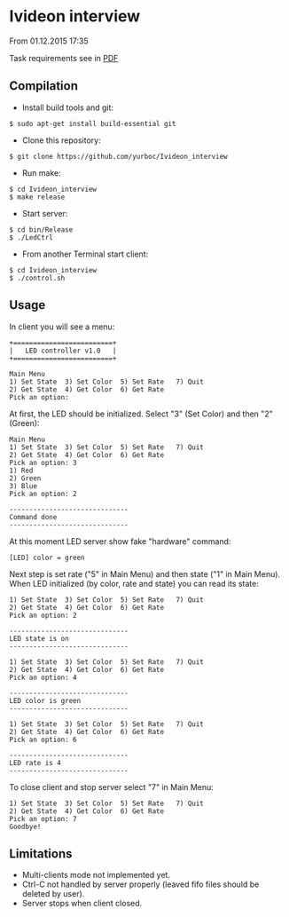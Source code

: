 # Ivideon interview
From 01.12.2015 17:35

Task requirements see in [PDF](doc/requirements.pdf)

Compilation
----------

- Install build tools and git:
```
$ sudo apt-get install build-essential git
```
- Clone this repository:
```
$ git clone https://github.com/yurboc/Ivideon_interview
```
- Run make:
```
$ cd Ivideon_interview
$ make release
```
- Start server:
```
$ cd bin/Release
$ ./LedCtrl
```
- From another Terminal start client:
```
$ cd Ivideon_interview
$ ./control.sh
```

Usage
----------
In client you will see a menu:
```
+=========================+
|   LED controller v1.0   |
+=========================+

Main Menu
1) Set State  3) Set Color  5) Set Rate	  7) Quit
2) Get State  4) Get Color  6) Get Rate
Pick an option: 
```
At first, the LED should be initialized. Select "3" (Set Color) and then "2" (Green):
```
Main Menu
1) Set State  3) Set Color  5) Set Rate	  7) Quit
2) Get State  4) Get Color  6) Get Rate
Pick an option: 3
1) Red
2) Green
3) Blue
Pick an option: 2

------------------------------
Command done
------------------------------
```
At this moment LED server show fake "hardware" command:
```
[LED] color = green
```
Next step is set rate ("5" in Main Menu) and then state ("1" in Main Menu).
When LED initialized (by color, rate and state) you can read its state:
```
1) Set State  3) Set Color  5) Set Rate	  7) Quit
2) Get State  4) Get Color  6) Get Rate
Pick an option: 2

------------------------------
LED state is on
------------------------------

1) Set State  3) Set Color  5) Set Rate	  7) Quit
2) Get State  4) Get Color  6) Get Rate
Pick an option: 4

------------------------------
LED color is green
------------------------------

1) Set State  3) Set Color  5) Set Rate	  7) Quit
2) Get State  4) Get Color  6) Get Rate
Pick an option: 6

------------------------------
LED rate is 4
------------------------------
```
To close client and stop server select "7" in Main Menu:
```
1) Set State  3) Set Color  5) Set Rate	  7) Quit
2) Get State  4) Get Color  6) Get Rate
Pick an option: 7
Goodbye!
```

Limitations
----------
- Multi-clients mode not implemented yet.
- Ctrl-C not handled by server properly (leaved fifo files should be deleted by user).
- Server stops when client closed.
